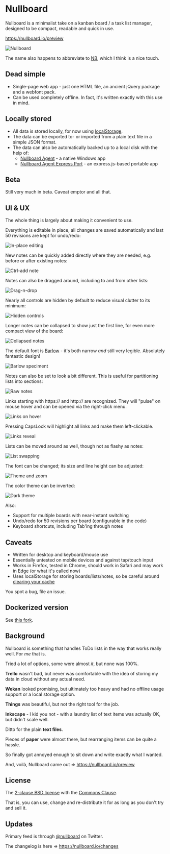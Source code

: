 # Nullboard

Nullboard is a minimalist take on a kanban board / a task list manager, designed to be compact, readable and quick in use.

https://nullboard.io/preview

![Nullboard](images/nullboard-example-alt.png)

The name also happens to abbreviate to [NB](https://en.wikipedia.org/wiki/Nota_bene), which I think is a nice touch.

## Dead simple

* Single-page web app - just one HTML file, an ancient jQuery package and a webfont pack.
* Can be used completely offline. In fact, it's written exactly with this use in mind.

## Locally stored

* All data is stored locally, for now using [localStorage](https://developer.mozilla.org/en/docs/Web/API/Window/localStorage).
* The data can be exported to- or imported from a plain text file in a simple JSON format.
* The data can also be automatically backed up to a local disk with the help of:
  * [Nullboard Agent](https://nullboard.io/backups) - a native Windows app
  * [Nullboard Agent Express Port](https://github.com/justinpchang/nullboard-agent-express) - an express.js-based portable app

## Beta

Still very much in beta. Caveat emptor and all that.

## UI & UX

The whole thing is largely about making it convenient to use.

Everything is editable in place, all changes are saved automatically and last 50 revisions are kept for undo/redo:

![In-place editing](images/nullboard-inplace-editing.gif)

New notes can be quickly added directly where they are needed, e.g. before or after existing notes:

![Ctrl-add note](images/nullboard-ctrl-add-note.gif)

Notes can also be dragged around, including to and from other lists:

![Drag-n-drop](images/nullboard-drag-n-drop.gif)

Nearly all controls are hidden by default to reduce visual clutter to its minimum:

![Hidden controls](images/nullboard-hidden-controls.gif)

Longer notes can be collapsed to show just the first line, for even more compact view of the board:

![Collapsed notes](images/nullboard-collapsed-notes.gif)

The default font is [Barlow](https://tribby.com/fonts/barlow/) - it's both narrow *and* still very legible. Absolutely fantastic design!

![Barlow speciment](images/barlow-specimen.png)

Notes can also be set to look a bit different. This is useful for partitioning lists into sections:

![Raw notes](images/nullboard-raw-notes.gif)

Links starting with https:// and http:// are recognized. They will "pulse" on mouse hover and can be opened via the right-click menu.

![Links on hover](images/nullboard-links-on-hover.gif)

Pressing CapsLock will highlight all links and make them left-clickable.

![Links reveal](images/nullboard-links-reveal.gif)

Lists can be moved around as well, though not as flashy as notes:

![List swapping](images/nullboard-list-swap.gif)

The font can be changed; its size and line height can be adjusted:

![Theme and zoom](images/nullboard-ui-preferences.gif)

The color theme can be inverted:

![Dark theme](images/nullboard-dark-theme.gif)

Also:

* Support for multiple boards with near-instant switching
* Undo/redo for 50 revisions per board (configurable in the code)
* Keyboard shortcuts, including Tab'ing through notes

## Caveats

* Written for desktop and keyboard/mouse use
* Essentially untested on mobile devices and against tap/touch input
* Works in Firefox, tested in Chrome, should work in Safari and may work in Edge (or what it's called now)
* Uses localStorage for storing boards/lists/notes, so be careful around [clearing your cache](https://stackoverflow.com/questions/9948284/how-persistent-is-localstorage)

You spot a bug, file an issue.

## Dockerized version

See [this fork](https://github.com/rsoper/nullboard).

## Background

Nullboard is something that handles ToDo lists in the way that works really well. For *me* that is.

Tried a lot of options, some were almost *it*, but none was 100%.

**Trello** wasn't bad, but never was comfortable with the idea of storing my data in cloud without any actual need.

**Wekan** looked promising, but ultimately too heavy and had no offline usage support or a local storage option.

**Things** was beautiful, but not the right tool for the job.

**Inkscape** - I kid you not - with a laundry list of text items was actually OK, but didn't scale well.

Ditto for the plain **text files**.

Pieces of **paper** were almost there, but rearranging items can be quite a hassle.

So finally got annoyed enough to sit down and write exactly what I wanted.

And, voilà, Nullboard came out  =>  https://nullboard.io/preview

## License

The [2-clause BSD license](https://opensource.org/licenses/BSD-2-Clause/) with the [Commons Clause](https://commonsclause.com/).

That is, you can use, change and re-distribute it for as long as you don't try and sell it.

## Updates

Primary feed is through [@nullboard](https://twitter.com/nullboard) on Twitter.

The changelog is here => https://nullboard.io/changes
